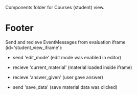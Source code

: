 Components folder for Courses (student) view.

# Footer

Send and recieve EventMessages from evaluation iframe (id='student_view_iframe'):
 * send 'edit_mode' (edit mode was enabled in editor)
 
 * recieve 'current_material' (material loaded inside iframe)
 * recieve 'answer_given' (user gave answer)
 
 * send 'save_data' (save material data was clicked)